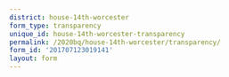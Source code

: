 ```yaml
---
district: house-14th-worcester
form_type: transparency
unique_id: house-14th-worcester-transparency
permalink: /2020bq/house-14th-worcester/transparency/
form_id: '201707123019141'
layout: form
---
```

